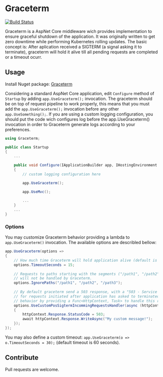 # Graceterm 
[![Build Status](https://travis-ci.org/mnconsulting/graceterm.svg?branch=master)](https://travis-ci.org/mnconsulting/graceterm)

Graceterm is a AspNet Core middleware wich provides implementation to ensure graceful shutdown of the application. 
It was originally written to get zero downtime while performing Kubernetes rolling updates.
The basic concept is: After aplication received a SIGTERM (a signal asking it to terminate), graceterm will hold it alive till all pending requests are completed or a timeout ocurr.

## Usage

Install Nuget package: [Graceterm](https://www.nuget.org/packages/Graceterm/)

Considering a standard AspNet Core application, edit `Configure` method of `Startup` by adding `app.UseGraceterm();` invocation. The graceterm should be on top of request pipeline to work properly, this means that you must add the `app.UseGraceterm();` invocation before any other `app.UseSomething();`.
If you are using a custom logging configuration, you should put the code wich configures log before the app.UseGraceterm() invocation in order to Graceterm generate logs according to your preferences.

```cs
using Graceterm;

public class Startup
{
    ...
    
    public void Configure(IApplicationBuilder app, IHostingEnvironment env, ...)
    {
        // custom logging configuration here

        app.UseGraceterm();

        app.UseMvc();
        
        ...
    }
    ...
}
```
### Options

You may customize Graceterm behavior providing a lambda to `app.UseGraceterm()` invocation. The available options are describled bellow:

```cs
app.UseGraceterm(options => 
{
    // How much time Graceterm will hold application alive (default is 60 seconds)
    options.TimeoutSeconds = 15; 
    
    // Requests to paths starting with the segments ("/path1", "/path2" and "/path3") 
    // will not be handled by Graceterm.
    options.IgnorePaths("/path1", "/path2", "/path3");
    
    // By default graceterm send a 503 response, with a "503 - Service unavailable" text body 
    // for requests initiated after application has asked to terminated. You may modify this
    // behavior by providing a Func<HttpContext, Task> to handle this requests.    
    options.UseCustomPosSigtermIncommingRequestsHandler(async (httpContext) =>
    {
        httpContext.Response.StatusCode = 503;
        await httpContext.Response.WriteAsync("My custom message!");
    });
});
```

You may also define a custom timeout: `app.UseGraceterm(o => o.TimeoutSeconds = 30);` (default timeout is 60 seconds).

## Contribute

Pull requests are welcome.
